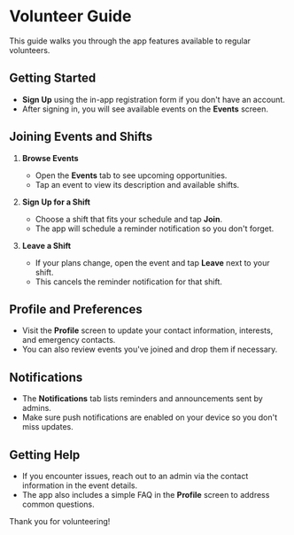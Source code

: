 # Volunteer Guide

This guide walks you through the app features available to regular volunteers.

## Getting Started

- **Sign Up** using the in-app registration form if you don't have an account.
- After signing in, you will see available events on the **Events** screen.

## Joining Events and Shifts

1. **Browse Events**
   - Open the **Events** tab to see upcoming opportunities.
   - Tap an event to view its description and available shifts.

2. **Sign Up for a Shift**
   - Choose a shift that fits your schedule and tap **Join**.
   - The app will schedule a reminder notification so you don't forget.

3. **Leave a Shift**
   - If your plans change, open the event and tap **Leave** next to your shift.
   - This cancels the reminder notification for that shift.

## Profile and Preferences

- Visit the **Profile** screen to update your contact information, interests, and emergency contacts.
- You can also review events you've joined and drop them if necessary.

## Notifications

- The **Notifications** tab lists reminders and announcements sent by admins.
- Make sure push notifications are enabled on your device so you don't miss updates.

## Getting Help

- If you encounter issues, reach out to an admin via the contact information in the event details.
- The app also includes a simple FAQ in the **Profile** screen to address common questions.

Thank you for volunteering!
